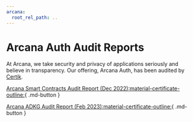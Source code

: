 ```yaml
---
arcana:
  root_rel_path: ..
---
```


#  Arcana Auth Audit Reports

At Arcana, we take security and privacy of applications seriously and believe in transparency. Our offering, Arcana Auth, has been audited by [Certik](https://www.certik.com/).

[Arcana Smart Contracts Audit Report (Dec 2022):material-certificate-outline:](https://github.com/arcana-network/audit-reports/blob/main/REP-final-20221228T082421Z.pdf){ .md-button }

[Arcana ADKG Audit Report (Feb 2023):material-certificate-outline:](https://github.com/arcana-network/audit-reports/blob/main/REP-final-20230228T054948Z.pdf){ .md-button }
